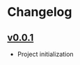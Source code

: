 # Changelog

## [v0.0.1](https://github.com/luuolli/studies_tdd_flutter/releases/tag/v0.0.1)
- Project initialization
